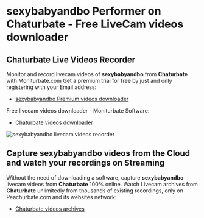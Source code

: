 # sexybabyandbo Performer on Chaturbate - Free LiveCam videos downloader

## Chaturbate Live Videos Recorder

Monitor and record livecam videos of **sexybabyandbo** from **Chaturbate** with Moniturbate.com
Get a premium trial for free by just and only registering with your Email address:
* [sexybabyandbo Premium videos downloader](https://moniturbate.com/request-demo-licence-key.html)

Free livecam videos downloader - Moniturbate Software:
* [Chaturbate videos downloader](https://moniturbate.com/moniturbate-download-software.html)

![sexybabyandbo livecam videos recorder](https://peachurnet.com/templates/moniturbate-software.png)


## Capture sexybabyandbo videos from the Cloud and watch your recordings on Streaming

Without the need of downloading a software, capture **sexybabyandbo** livecam videos from **Chaturbate** 100% online.
Watch Livecam archives from **Chaturbate** unlimitedly from thousands of existing recordings, only on Peachurbate.com and its websites network:
* [Chaturbate videos archives](https://peachurnet.com/)